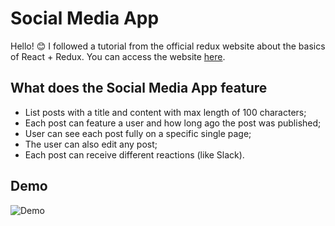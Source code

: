 # Social Media App

Hello! 😊
I followed a tutorial from the official redux website about the basics of React + Redux. You can access the website [here](https://redux.js.org/tutorials/essentials/part-1-overview-concepts).

## What does the Social Media App feature

  - List posts with a title and content with max length of 100 characters;
  - Each post can feature a user and how long ago the post was published;
  - User can see each post fully on a specific single page;
  - The user can also edit any post;
  - Each post can receive different reactions (like Slack).
 

## Demo

![Demo](https://filebin.net/cnvvyst90lp06y47/SocialMediaapp.gif?t=96f14uey)
